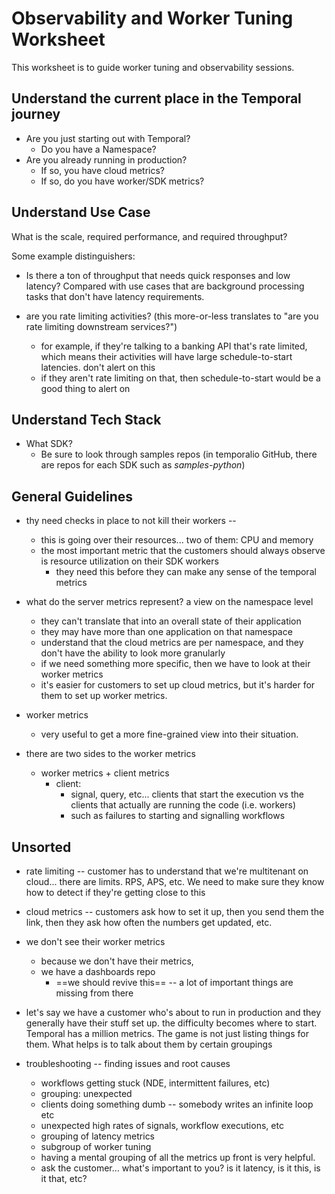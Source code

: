 # Observability and Worker Tuning Worksheet

This worksheet is to guide worker tuning and observability sessions.


## Understand the current place in the Temporal journey

- Are you just starting out with Temporal?
  - Do you have a Namespace?
- Are you already running in production?
  - If so, you have cloud metrics?
  - If so, do you have worker/SDK metrics?


## Understand Use Case

What is the scale, required performance, and required throughput?

Some example distinguishers:

- Is there a ton of throughput that needs quick responses and low latency?
  Compared with use cases that are background processing tasks that don't have latency requirements.


- are you rate limiting activities? (this more-or-less translates to "are you rate limiting downstream services?")
  - for example, if they're talking to a banking API that's rate limited, which means their activities will have large schedule-to-start latencies. don't alert on this
  - if they aren't rate limiting on that, then schedule-to-start would be a good thing to alert on

## Understand Tech Stack

- What SDK?
  - Be sure to look through samples repos (in temporalio GitHub, there are repos for each SDK such as *samples-python*)

## General Guidelines

- thy need checks in place to not kill their workers --
  - this is going over their resources... two of them: CPU and memory
  - the most important metric that the customers should always observe is resource utilization on their SDK workers
    - they need this before they can make any sense of the temporal metrics

- what do the server metrics represent? a view on the namespace level
  - they can't translate that into an overall state of their application
  - they may have more than one application on that namespace
  - understand that the cloud metrics are per namespace, and they don't have the ability to look more granularly
  - if we need something more specific, then we have to look at their worker metrics
  - it's easier for customers to set up cloud metrics, but it's harder for them to set up worker metrics.
- worker metrics
  - very useful to get a more fine-grained view into their situation.

- there are two sides to the worker metrics
  - worker metrics + client metrics
    - client:
      - signal, query, etc... clients that start the execution vs the clients that actually are running the code (i.e. workers)
      - such as failures to starting and signalling workflows

## Unsorted


  - rate limiting -- customer has to understand that we're multitenant on cloud... there are limits. RPS, APS, etc. We need to make sure they know how to detect if they're getting close to this
  - cloud metrics -- customers ask how to set it up, then you send them the link, then they ask how often the numbers get updated, etc.


- we don't see their worker metrics
  - because we don't have their metrics,
  - we have a dashboards repo
    - ==we should revive this== -- a lot of important things are missing from there
- let's say we have a customer who's about to run in production and they generally have their stuff set up. the difficulty becomes where to start. Temporal has a million metrics. The game is not just listing things for them. What helps is to talk about them by certain groupings
- troubleshooting -- finding issues and root causes
  - workflows getting stuck (NDE, intermittent failures, etc)
  - grouping: unexpected
  - clients doing something dumb -- somebody writes an infinite loop etc
  - unexpected high rates of signals, workflow executions, etc
  - grouping of latency metrics
  - subgroup of worker tuning
  - having a mental grouping of all the metrics up front is very helpful.
  - ask the customer... what's important to you? is it latency, is it this, is it that, etc?
